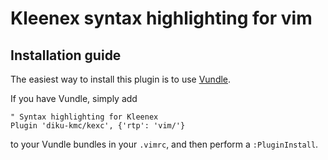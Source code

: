 # Kleenex syntax highlighting for vim

## Installation guide

The easiest way to install this plugin is to use [Vundle](https://github.com/gmarik/Vundle.vim).

If you have Vundle, simply add

    " Syntax highlighting for Kleenex
    Plugin 'diku-kmc/kexc', {'rtp': 'vim/'}

to your Vundle bundles in your `.vimrc`, and then perform a `:PluginInstall`.
